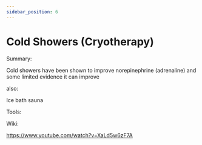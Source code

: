 ```yaml
---
sidebar_position: 6
---
```


# Cold Showers (Cryotherapy)

Summary: 

Cold showers have been shown to improve norepinephrine (adrenaline) 
and some limited evidence it can improve 


also:

Ice bath
sauna



Tools:



Wiki:


https://www.youtube.com/watch?v=XaLd5w6zF7A




